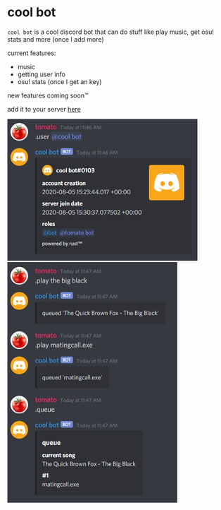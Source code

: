 # cool bot
`cool bot` is a cool discord bot that can do stuff like play music, get osu! stats and more (once I add more)

current features:

- music
- getting user info
- osu! stats (once I get an key)

new features coming soon™

add it to your server [here](https://discord.com/api/oauth2/authorize?client_id=740590874597130291&permissions=473033824&scope=bot)

![user command](user.jpg)
![music commands](music.jpg)
